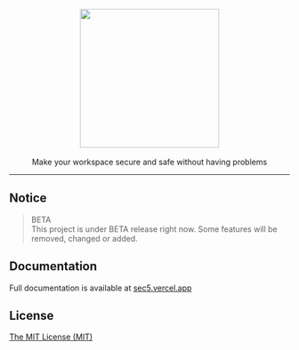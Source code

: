 <p align="center">
  <picture>
    <source srcset="https://i.imgur.com/osstzSA.png" media="(prefers-color-scheme: dark)">
    <img src="https://i.imgur.com/Uxykbah.png" width="250" />
  </picture>
  <br>
  <br>
  Make your workspace secure and safe without having problems
</p>

---

## Notice

> BETA
> <br>
> This project is under BETA release right now. Some features will be removed, changed or added.

## Documentation

Full documentation is available at [sec5.vercel.app](https://sec5.vercel.app/)

## License

[The MIT License (MIT)](./LICENSE)
